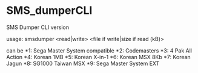 # SMS_dumperCLI
SMS Dumper CLI version

usage:
smsdumper <read|write> <mapper> <file if write|size if read (kB)> <old pcb>
  
<mapper> can be
*1: Sega Master System compatible
*2: Codemasters
*3: 4 Pak All Action
*4: Korean 1MB
*5: Korean X-in-1
*6: Korean MSX 8Kb
*7: Korean Jagun
*8: SG1000 Taiwan MSX
*9: Sega Master System EXT
